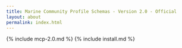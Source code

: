 ```yaml
---
title: Marine Community Profile Schemas - Version 2.0 - Official
layout: about
permalink: index.html
---
```


{% include mcp-2.0.md  %}
{% include install.md  %}

